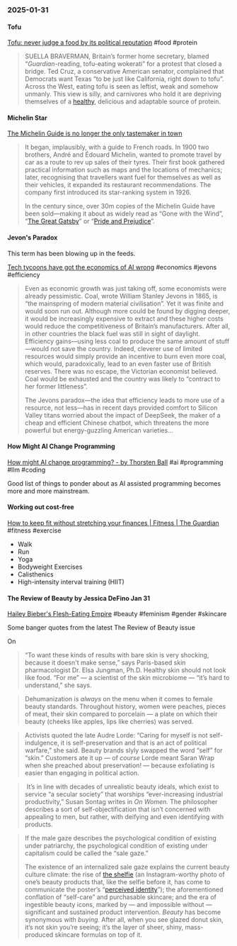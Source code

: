 ### 2025-01-31
#### Tofu
[Tofu: never judge a food by its political reputation](https://www.economist.com/culture/2025/01/27/tofu-never-judge-a-food-by-its-political-reputation) #food #protein

> SUELLA BRAVERMAN, Britain’s former home secretary, blamed “_Guardian_-reading, tofu-eating wokerati” for a protest that closed a bridge. Ted Cruz, a conservative American senator, complained that Democrats want Texas “to be just like California, right down to tofu”. Across the West, eating tofu is seen as leftist, weak and somehow unmanly. This view is silly, and carnivores who hold it are depriving themselves of a [healthy](https://www.economist.com/christmas-specials/2022/12/20/how-food-affects-the-mind-as-well-as-the-body), delicious and adaptable source of protein.
#### Michelin Star
[The Michelin Guide is no longer the only tastemaker in town](https://www.economist.com/culture/2025/01/30/the-michelin-guide-is-no-longer-the-only-tastemaker-in-town)

> It began, implausibly, with a guide to French roads. In 1900 two brothers, André and Édouard Michelin, wanted to promote travel by car as a route to rev up sales of their tyres. Their first book gathered practical information such as maps and the locations of mechanics; later, recognising that travellers want fuel for themselves as well as their vehicles, it expanded its restaurant recommendations. The company first introduced its star-ranking system in 1926.
> 
> In the century since, over 30m copies of the Michelin Guide have been sold—making it about as widely read as “Gone with the Wind”, “[The Great Gatsby](https://www.economist.com/prospero/2011/09/30/the-book-of-illusion)” or “[Pride and Prejudice](https://www.economist.com/books-and-arts/2020/06/27/the-bbcs-pride-and-prejudice-is-a-lockdown-delight)”.

#### Jevon's Paradox
This term has been blowing up in the feeds.

[Tech tycoons have got the economics of AI wrong](https://www.economist.com/finance-and-economics/2025/01/30/tech-tycoons-have-got-the-economics-of-ai-wrong) #economics #jevons #efficiency

> Even as economic growth was just taking off, some economists were already pessimistic. Coal, wrote William Stanley Jevons in 1865, is “the mainspring of modern material civilisation”. Yet it was finite and would soon run out. Although more could be found by digging deeper, it would be increasingly expensive to extract and these higher costs would reduce the competitiveness of Britain’s manufacturers. After all, in other countries the black fuel was still in sight of daylight. Efficiency gains—using less coal to produce the same amount of stuff—would not save the country. Indeed, cleverer use of limited resources would simply provide an incentive to burn even more coal, which would, paradoxically, lead to an even faster use of British reserves. There was no escape, the Victorian economist believed. Coal would be exhausted and the country was likely to “contract to her former littleness”.
>
> The Jevons paradox—the idea that efficiency leads to more use of a resource, not less—has in recent days provided comfort to Silicon Valley titans worried about the impact of DeepSeek, the maker of a cheap and efficient Chinese chatbot, which threatens the more powerful but energy-guzzling American varieties…

#### How Might AI Change Programming
[How might AI change programming? - by Thorsten Ball](https://registerspill.thorstenball.com/p/how-might-ai-change-programming) #ai #programming #llm #coding 

Good list of things to ponder about as AI assisted programming becomes more and more mainstream.

#### Working out cost-free
[How to keep fit without stretching your finances \| Fitness \| The Guardian](https://www.theguardian.com/lifeandstyle/2025/jan/25/how-to-keep-fit-cheap-free) #fitness #exercise

- Walk
- Run
- Yoga
- Bodyweight Exercises
- Calisthenics
- High-intensity interval training (HIIT)
#### The Review of Beauty by Jessica DeFino Jan 31
[Hailey Bieber's Flesh-Eating Empire](https://jessicadefino.substack.com/p/hailey-bieber-rhode-sephora) #beauty #feminism #gender #skincare 

Some banger quotes from the latest The Review of Beauty issue

On 

> “To want these kinds of results with bare skin is very shocking, because it doesn't make sense,” says Paris-based skin pharmacologist Dr. Elsa Jungman, Ph.D. Healthy skin should not look like food. “For me” — a scientist of the skin microbiome — “it’s hard to understand,” she says.

> Dehumanization is _always_ on the menu when it comes to female beauty standards. Throughout history, women were peaches, pieces of meat, their skin compared to porcelain — a plate on which their beauty (cheeks like apples, lips like cherries) was served.

> Activists quoted the late Audre Lorde: “Caring for myself is not self-indulgence, it is self-preservation and that is an act of political warfare,” she said. Beauty brands slyly swapped the word “self” for “skin.” Customers ate it up — of _course_ Lorde meant Saran Wrap when she preached about preservation! — because exfoliating is easier than engaging in political action.

>  It’s in line with decades of unrealistic beauty ideals, which exist to service “a secular society” that worships “ever-increasing industrial productivity,” Susan Sontag writes in _On Women._ The philosopher describes a sort of self-objectification that isn’t concerned with appealing to men, but rather, with deifying and even identifying with products.

> If the male gaze describes the psychological condition of existing under patriarchy, the psychological condition of existing under capitalism could be called the “sale gaze.”
>
> The existence of an internalized sale gaze explains the current beauty culture climate: the rise of [the shelfie](https://www.wsj.com/articles/SB10001424052702304279904579517920636130910) (an Instagram-worthy photo of one’s beauty products that, like the selfie before it, has come to communicate the poster’s “[perceived identity](https://www.actascientific.com/ASMS/pdf/ASMS-03-0324.pdf)”); the aforementioned conflation of “self-care” and purchasable skincare; and the era of ingestible beauty icons, marked by — and impossible without — significant and sustained product intervention. _Beauty_ has become synonymous with _buying._ After all, when you see glazed donut skin, it’s not skin you’re seeing; it’s the layer of sheer, shiny, mass-produced skincare formulas on top of it.